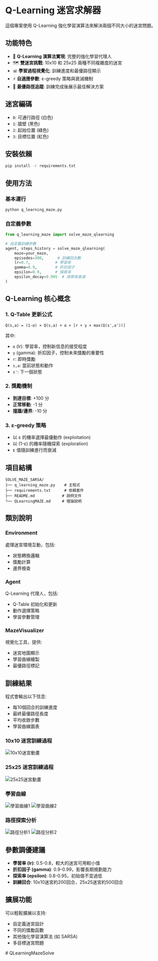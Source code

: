 # Q-Learning 迷宮求解器

這個專案使用 Q-Learning 強化學習演算法來解決兩個不同大小的迷宮問題。

## 功能特色

- 🧠 **Q-Learning 演算法實現**: 完整的強化學習代理人
- 🗺️ **雙迷宮挑戰**: 10x10 和 25x25 兩種不同複雜度的迷宮
- 📊 **學習過程視覺化**: 訓練進度和最優路徑顯示
- ⚡ **自適應參數**: ε-greedy 策略與衰減機制
- 🎯 **最優路徑追蹤**: 訓練完成後展示最佳解決方案

## 迷宮編碼

- `0`: 可通行路徑 (白色)
- `1`: 牆壁 (黑色)  
- `2`: 起始位置 (綠色)
- `3`: 目標位置 (紅色)

## 安裝依賴

```bash
pip install -r requirements.txt
```

## 使用方法

### 基本運行

```bash
python q_learning_maze.py
```

### 自定義參數

```python
from q_learning_maze import solve_maze_qlearning

# 自定義訓練參數
agent, steps_history = solve_maze_qlearning(
    maze=your_maze,
    episodes=300,      # 訓練回合數
    lr=0.7,           # 學習率
    gamma=0.9,        # 折扣因子
    epsilon=0.9,      # 探索率
    epsilon_decay=0.995  # 探索率衰減
)
```

## Q-Learning 核心概念

### 1. Q-Table 更新公式

```
Q(s,a) = (1-α) × Q(s,a) + α × [r + γ × max(Q(s',a'))]
```

其中:
- `α` (lr): 學習率，控制新信息的接受程度
- `γ` (gamma): 折扣因子，控制未來獎勵的重要性
- `r`: 即時獎勵
- `s,a`: 當前狀態和動作
- `s'`: 下一個狀態

### 2. 獎勵機制

- **到達目標**: +100 分
- **正常移動**: -1 分  
- **撞牆/邊界**: -10 分

### 3. ε-greedy 策略

- 以 ε 的機率選擇最優動作 (exploitation)
- 以 (1-ε) 的機率隨機探索 (exploration)
- ε 值隨訓練進行而衰減

## 項目結構

```
SOLVE_MAZE_SARSA/
├── q_learning_maze.py    # 主程式
├── requirements.txt      # 依賴套件
├── README.md            # 說明文件
└── QLearningMAZE.md     # 理論說明
```

## 類別說明

### Environment
處理迷宮環境互動，包括:
- 狀態轉換邏輯
- 獎勵計算
- 邊界檢查

### Agent  
Q-Learning 代理人，包括:
- Q-Table 初始化和更新
- 動作選擇策略
- 學習參數管理

### MazeVisualizer
視覺化工具，提供:
- 迷宮地圖顯示
- 學習曲線繪製
- 最優路徑標記

## 訓練結果

程式會輸出以下信息:
- 每10個回合的訓練進度
- 最終最優路徑長度
- 平均收斂步數
- 學習曲線圖表

### 10x10 迷宮訓練過程
![10x10迷宮動畫](maze_10x10_animation.gif)

### 25x25 迷宮訓練過程
![25x25迷宮動畫](maze_25x25_animation.gif)

### 學習曲線
![學習曲線1](Figure_1.png)
![學習曲線2](Figure_2.png)

### 路徑探索分析
![路徑分析1](3Figure_.png)
![路徑分析2](4Figure_.png)

## 參數調優建議

- **學習率 (lr)**: 0.5-0.8，較大的迷宮可用較小值
- **折扣因子 (gamma)**: 0.9-0.99，影響長期規劃能力
- **探索率 (epsilon)**: 0.8-0.95，初始值不宜過低
- **訓練回合**: 10x10迷宮約200回合，25x25迷宮約500回合

## 擴展功能

可以輕鬆擴展以支持:
- 自定義迷宮設計
- 不同的獎勵函數
- 其他強化學習演算法 (如 SARSA)
- 多目標迷宮問題

#   Q L e a r n i n g M a z e S o l v e  
 